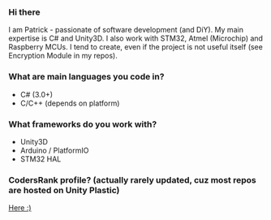 ### Hi there 
I am Patrick - passionate of software development (and DiY). My main expertise is C# and Unity3D. I also work with STM32, Atmel (Microchip) and Raspberry MCUs. I tend to create, even if the project is not useful itself (see Encryption Module in my repos).

### What are main languages you code in?
* C# (3.0+)
* C/C++ (depends on platform)

### What frameworks do you work with?
* Unity3D
* Arduino / PlatformIO
* STM32 HAL

### CodersRank profile? (actually rarely updated, cuz most repos are hosted on Unity Plastic)
[Here :)](https://profile.codersrank.io/user/h1m4w4r1/)
